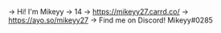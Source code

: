 -> Hi! I'm Mikeyy
-> 14
-> https://mikeyy27.carrd.co/
-> https://ayo.so/mikeyy27
-> Find me on Discord! Mikeyy#0285

<!---
Mikeyy27/Mikeyy27 is a ✨ special ✨ repository because its `README.md` (this file) appears on your GitHub profile.
You can click the Preview link to take a look at your changes.
--->
